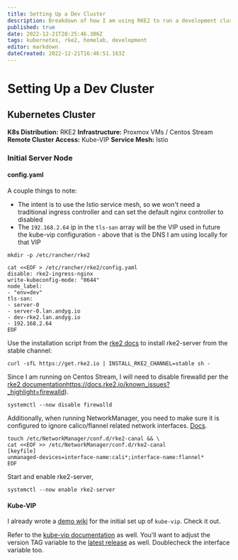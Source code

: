 ```yaml
---
title: Setting Up a Dev Cluster
description: Breakdown of how I am using RKE2 to run a development cluster in my homelab. 
published: true
date: 2022-12-21T20:25:46.386Z
tags: kubernetes, rke2, homelab, development
editor: markdown
dateCreated: 2022-12-21T16:46:51.163Z
---
```


# Setting Up a Dev Cluster

## Kubernetes Cluster

**K8s Distribution:** RKE2
**Infrastructure:** Proxmox VMs / Centos Stream 
**Remote Cluster Access:** Kube-VIP
**Service Mesh:** Istio 

### Initial Server Node

#### config.yaml

A couple things to note: 

- The intent is to use the Istio service mesh, so we won't need a traditional ingress controller and can set the default nginx controller to disabled
- The `192.168.2.64` ip in the `tls-san` array will be the VIP used in future the kube-vip configuration - above that is the DNS I am using locally for that VIP

```
mkdir -p /etc/rancher/rke2

cat <<EOF > /etc/rancher/rke2/config.yaml
disable: rke2-ingress-nginx
write-kubeconfig-mode: "0644"
node_label: 
- "env=dev"
tls-san:
- server-0
- server-0.lan.andyg.io
- dev-rke2.lan.andyg.io
- 192.168.2.64
EOF
```

Use the installation script from the [rke2 docs](https://docs.rke2.io/upgrade/manual_upgrade?_highlight=channe#release-channels) to install rke2-server from the stable channel: 

```
curl -sfL https://get.rke2.io | INSTALL_RKE2_CHANNEL=stable sh -
```

Since I am running on Centos Stream, I will need to disable firewalld per the 
[rke2 documentation](/kubernetes/rke2/config-network-manager)https://docs.rke2.io/known_issues?_highlight=firewalld).

```
systemctl --now disable firewalld
```

Additionally, when running NetworkManager, you need to make sure it is configured to ignore calico/flannel related network interfaces. [Docs](https://docs.rke2.io/known_issues?_highlight=firewalld#networkmanager).

```
touch /etc/NetworkManager/conf.d/rke2-canal && \
cat <<EOF >> /etc/NetworkManager/conf.d/rke2-canal
[keyfile]
unmanaged-devices=interface-name:cali*;interface-name:flannel*
EOF
```

Start and enable rke2-server,

```
systemctl --now enable rke2-server
```

#### Kube-VIP

I already wrote a [demo wiki](https://github.com/andygodish/wikijs-storage/blob/main/kubernetes/kube-vip/kubevip-demo.md) for the initial set up of `kube-vip`. Check it out. 

Refer to the [kube-vip documentation](https://kube-vip.io/) as well. You'll want to adjust the version TAG variable to the [latest release](https://github.com/kube-vip/kube-vip/releases) as well. Doublecheck the interface variable too.


